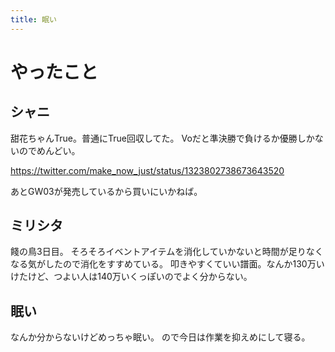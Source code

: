 ```yaml
---
title: 眠い
---
```


# やったこと

## シャニ

甜花ちゃんTrue。普通にTrue回収してた。
Voだと準決勝で負けるか優勝しかないのでめんどい。

<https://twitter.com/make_now_just/status/1323802738673643520>

あとGW03が発売しているから買いにいかねば。

## ミリシタ

餞の鳥3日目。
そろそろイベントアイテムを消化していかないと時間が足りなくなる気がしたので消化をすすめている。
叩きやすくていい譜面。なんか130万いけたけど、つよい人は140万いくっぽいのでよく分からない。

## 眠い

なんか分からないけどめっちゃ眠い。
ので今日は作業を抑えめにして寝る。
